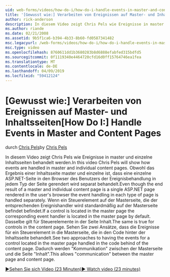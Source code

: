 ```yaml
---
uid: web-forms/videos/how-do-i/how-do-i-handle-events-in-master-and-content-pages
title: '[Gewusst wie:] Verarbeiten von Ereignissen auf Master- und Inhaltsseiten | Microsoft-Dokumentation'
author: rick-anderson
description: In diesem Video zeigt Chris Pels wie Ereignisse in master und einzelne Inhaltsseiten behandelt werden. Obwohl das Ergebnis einer Master- und einzelne Conte...
ms.author: riande
ms.date: 02/21/2008
ms.assetid: 9b5f1ca6-b394-4b33-8b60-fd0587341482
msc.legacyurl: /web-forms/videos/how-do-i/how-do-i-handle-events-in-master-and-content-pages
msc.type: video
ms.openlocfilehash: 8760611dd1b3680283b8d6888efabfed315bdfd5
ms.sourcegitcommit: 0f1119340e4464720cfd16d0ff15764746ea1fea
ms.translationtype: MT
ms.contentlocale: de-DE
ms.lasthandoff: 04/09/2019
ms.locfileid: "59412124"
---
```

# <a name="how-do-i-handle-events-in-master-and-content-pages"></a><span data-ttu-id="95d65-104">[Gewusst wie:] Verarbeiten von Ereignissen auf Master- und Inhaltsseiten</span><span class="sxs-lookup"><span data-stu-id="95d65-104">[How Do I:] Handle Events in Master and Content Pages</span></span>

<span data-ttu-id="95d65-105">durch [Chris Pels](https://twitter.com/chrispels)</span><span class="sxs-lookup"><span data-stu-id="95d65-105">by [Chris Pels](https://twitter.com/chrispels)</span></span>

<span data-ttu-id="95d65-106">In diesem Video zeigt Chris Pels wie Ereignisse in master und einzelne Inhaltsseiten behandelt werden.</span><span class="sxs-lookup"><span data-stu-id="95d65-106">In this video Chris Pels will show how events are handled in master and individual content pages.</span></span> <span data-ttu-id="95d65-107">Obwohl das Ergebnis einer Inhaltsseite master und einzelne ist, dass eine einzelne ASP.NET-Seite in den Browser des Benutzers der Ereignisbehandlung in jedem Typ der Seite gerendert wird separat behandelt.</span><span class="sxs-lookup"><span data-stu-id="95d65-107">Even though the end result of a master and individual content page is a single ASP.NET page rendered in the user's browser the event handling in each type of page is handled separately.</span></span> <span data-ttu-id="95d65-108">Wenn ein Steuerelement auf der Masterseite, die der entsprechenden Ereignishandler wird standardmäßig auf der Masterseite befindet befindet.</span><span class="sxs-lookup"><span data-stu-id="95d65-108">If a control is located in the master page the corresponding event handler is located in the master page by default.</span></span> <span data-ttu-id="95d65-109">Dasselbe gilt für Steuerelemente in der Seite Inhalt.</span><span class="sxs-lookup"><span data-stu-id="95d65-109">The same is true for controls in the content page.</span></span> <span data-ttu-id="95d65-110">Sehen Sie zwei Ansätze, dass die Ereignisse für ein Steuerelement in die Masterseite, die in den Code hinter der Inhaltsseite behandelt.</span><span class="sxs-lookup"><span data-stu-id="95d65-110">See two approaches to having the events for a control located in the master page handled in the code behind of the content page.</span></span> <span data-ttu-id="95d65-111">Dadurch werden "Kommunikation" zwischen der Masterseite und die Seite "Inhalt".</span><span class="sxs-lookup"><span data-stu-id="95d65-111">This allows "communication" between the master page and content page.</span></span>

[<span data-ttu-id="95d65-112">&#9654;Sehen Sie sich Video (23 Minuten)</span><span class="sxs-lookup"><span data-stu-id="95d65-112">&#9654; Watch video (23 minutes)</span></span>](https://channel9.msdn.com/Blogs/ASP-NET-Site-Videos/how-do-i-handle-events-in-master-and-content-pages)
